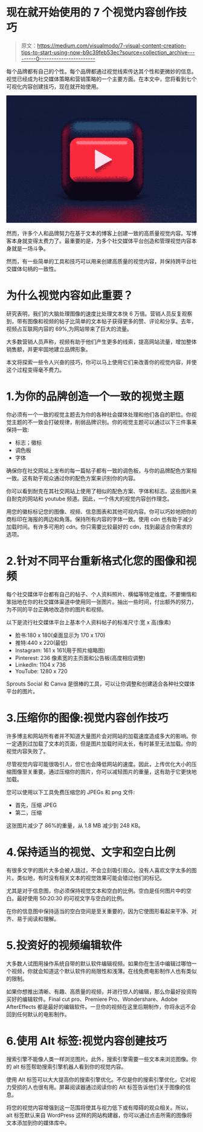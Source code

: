 # 现在就开始使用的 7 个视觉内容创作技巧

> 原文：<https://medium.com/visualmodo/7-visual-content-creation-tips-to-start-using-now-b9c39feb53ec?source=collection_archive---------0----------------------->

每个品牌都有自己的个性。每个品牌都通过视觉线索传达其个性和更微妙的信息。视觉已经成为社交媒体策略和营销策略的一个主要方面。在本文中，您将看到七个可视化内容创建技巧，现在就开始使用。

![](img/5b7e2d999b7fe495e1d13469f0e76826.png)

然而，许多个人和品牌努力在基于文本的博客上创建一致的高质量视觉内容。写博客本身就变得太费力了。最重要的是，为多个社交媒体平台创造和管理视觉内容本身就是一场斗争。

然而，有一些简单的工具和技巧可以用来创建高质量的视觉内容，并保持跨平台社交媒体句柄的一致性。

# 为什么视觉内容如此重要？

研究表明，我们的大脑处理图像的速度比处理文本快 6 万倍。营销人员反复观察到，带有图像和视频的帖子比简单的文本帖子获得更多的赞、评论和分享。去年，视频占互联网内容的 69%,为网站带来了巨大的流量。

大多数营销人员声称，视频有助于他们产生更多的线索，提高网站流量，增加整体销售额，并更牢固地建立品牌形象。

本文将探索一些令人兴奋的技巧，你可以马上使用它们来改善你的视觉内容，并使这个过程变得毫不费力。

# 1.为你的品牌创造一个一致的视觉主题

你必须有一个一致的视觉主题去为你的各种社会媒体处理和他们各自的职位。你视觉主题的不一致会打破规律，削弱品牌识别。你的视觉主题可以通过以下三件事来保持一致:

*   标志；徽标
*   调色板
*   字体

确保你在社交网站上发布的每一篇帖子都有一致的调色板，与你的品牌配色方案相一致。这有助于观众通过你的配色方案来识别你的内容。

你可以看到耐克在其社交网站上使用了相似的配色方案、字体和标志。这些图片来自耐克的网站和 youtube 频道。因此，一个伟大的视觉内容创作理念。

用您的徽标标记您的图像、视频、信息图表和其他可视内容。你可以巧妙地把你的商标印在海报的两边和角落。保持所有内容的字体一致。使用 cdn 也有助于减少加载时间。有许多可用的 cdn。你只需要比较最好的 cdn，找到最适合你需求的选项。

# 2.针对不同平台重新格式化您的图像和视频

每个社交媒体平台都有自己的帖子、个人资料照片、横幅等特定维度。不要懒惰和笨拙地在你的社交媒体渠道中使用同一张图片。抽出一些时间，付出额外的努力，为不同的平台正确地改造你的图片和视频。

以下是流行社交媒体平台上基本个人资料帖子的标准尺寸:宽 x 高(像素)

*   脸书:180 x 180(桌面显示为 170 x 170)
*   推特:440 x 220(最低)
*   Instagram: 161 x 161(用于照片缩略图)
*   Pinterest: 236 像素宽的主页面和公告板(高度相应调整)
*   LinkedIn: 1104 x 736
*   YouTube: 1280 x 720

Sprouts Social 和 Canva 是很棒的工具，可以让你调整和创建适合各种社交媒体平台的图片。

# 3.压缩你的图像:视觉内容创作技巧

许多博主和网站所有者并不知道大量图片会对网站的加载速度造成多大的影响。你一定遇到过加载了文本的页面，但是图片加载时间太长，有时甚至无法加载。你的视觉内容失败了。

尽管视觉内容可能很吸引人，但它也会降低网站的速度。因此，上传优化大小的压缩图像至关重要。通过压缩你的图片，你可以减轻图片的重量，这有助于它更快地加载。

您可以使用以下工具免费压缩您的 JPEGs 和 png 文件:

*   首先，压缩 JPEG
*   第二，压缩

这张图片减少了 86%的重量，从 1.8 MB 减少到 248 KB。

# 4.保持适当的视觉、文字和空白比例

有很多文字的图片大多会被人跳过，不会立刻吸引观众。没有人喜欢文字太多的图片。类似地，有时没有相关文本的视觉效果可能会错过他们的标记。

尤其是对于信息图，你必须保持视觉文本和空白的比例。空白是任何图片中的空白。最好使用 50:20:30 的可视文字与空白的比例。

在你的信息图中保持适当的空白空间是至关重要的，因为它使图形看起来干净、对齐、易于阅读和理解。

# 5.投资好的视频编辑软件

大多数人试图用操作系统自带的默认软件编辑视频。如果你在生活中编辑过哪怕一个视频，你就会知道这个默认软件的局限性和浅薄。在线免费电影制作人也有类似的限制。

如果你想推出清晰、有趣、高质量的视频，并进行惊人的编辑，那么你最好投资购买好的编辑软件。Final cut pro、Premiere Pro、Wondershare、Adobe AfterEffects 都是最好的编辑软件。一旦你的视频在这里后期制作，你将永远不会回到任何默认的电影制作。

# 6.使用 Alt 标签:视觉内容创建技巧

搜索引擎不能像人类一样浏览图片。此外，搜索引擎需要一些文本来浏览图像。你的 alt 标签帮助搜索引擎机器人看到你的视觉内容。

使用 Alt 标签可以大大提高你的搜索引擎优化。不仅是你的搜索引擎优化，它对视力受损的人也很有用。屏幕阅读器通过阅读你的 Alt 标签告诉他们关于图像的信息。

将您的视觉内容增强到这一范围将使其与视力低下或有障碍的观众相关。所以，alt 标签默认来自 WordPress 这样的网站构建器，你可以通过点击所需的图像将文本添加到你的媒体库中。
